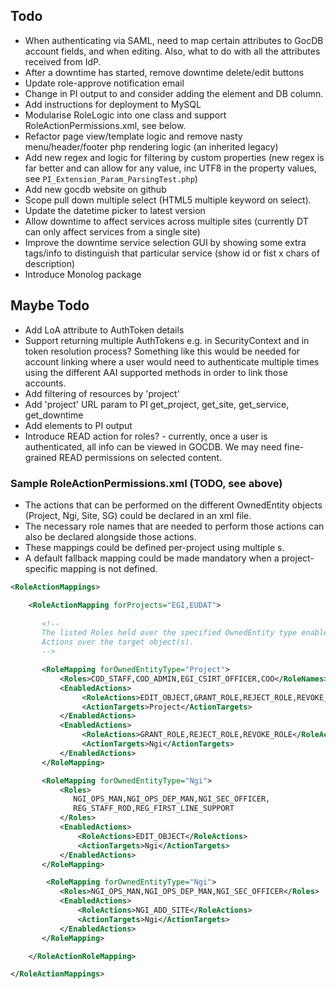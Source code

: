 
## Todo
* When authenticating via SAML, need to map certain attributes to GocDB account
  fields, and when editing. Also, what to do with all the attributes received from IdP. 
* After a downtime has started, remove downtime delete/edit buttons
* Update role-approve notification email 
* Change <CERTDN> in PI output to <PRINCIPAL> and consider adding the 
  <AuthenticationRealm> element and DB column. 
* Add instructions for deployment to MySQL 
* Modularise RoleLogic into one class and support RoleActionPermissions.xml, see below. 
* Refactor page view/template logic and remove nasty menu/header/footer php 
  rendering logic (an inherited legacy) 
* Add new regex and logic for filtering by custom properties (new regex is far
  better and can allow for any value, inc UTF8 in the property values, see 
  `PI_Extension_Param_ParsingTest.php`) 
* Add new gocdb website on github
* Scope pull down multiple select (HTML5 multiple keyword on select).  
* Update the datetime picker to latest version 
* Allow downtime to affect services across multiple sites (currently DT 
  can only affect services from a single site) 
* Improve the downtime service selection GUI by showing some extra tags/info 
  to distinguish that particular service (show id or fist x chars of description)  
* Introduce Monolog package

## Maybe Todo 
* Add LoA attribute to AuthToken details  
* Support returning multiple AuthTokens e.g. in SecurityContext and in 
  token resolution process? Something like this would be needed for account linking
  where a user would need to authenticate multiple times using the different 
  AAI supported methods in order to link those accounts.  
* Add filtering of resources by 'project' 
* Add 'project' URL param to PI get_project, get_site, get_service, get_downtime
* Add <scopes> elements to PI output
* Introduce READ action for roles? - currently, once a user is authenticated, all info can 
  be viewed in GOCDB. We may need fine-grained READ permissions on selected content. 


### Sample RoleActionPermissions.xml (TODO, see above) 

* The actions that can be performed on the different OwnedEntity objects (Project, Ngi, Site, SG)
could be declared in an xml file. 
* The necessary role names that are needed to perform those actions can also be declared
alongside those actions. 
* These mappings could be defined per-project using multiple <RoleActionMapping>s. 
* A default fallback mapping could be made mandatory when a project-specific mapping is not defined. 
 
```xml
<RoleActionMappings>

    <RoleActionMapping forProjects="EGI,EUDAT"> 
 
       <!--
       The listed Roles held over the specified OwnedEntity type enable the 
       Actions over the target object(s). 
       --> 

       <RoleMapping forOwnedEntityType="Project">
           <Roles>COD_STAFF,COD_ADMIN,EGI_CSIRT_OFFICER,COO</RoleNames>  
           <EnabledActions>
                <RoleActions>EDIT_OBJECT,GRANT_ROLE,REJECT_ROLE,REVOKE_ROLE</RoleActions> 
                <ActionTargets>Project</ActionTargets> 
           </EnabledActions>
           <EnabledActions>
                <RoleActions>GRANT_ROLE,REJECT_ROLE,REVOKE_ROLE</RoleActions>
                <ActionTargets>Ngi</ActionTargets>
           </EnabledActions>
       </RoleMapping>

       <RoleMapping forOwnedEntityType="Ngi">
           <Roles>
              NGI_OPS_MAN,NGI_OPS_DEP_MAN,NGI_SEC_OFFICER,
              REG_STAFF_ROD,REG_FIRST_LINE_SUPPORT
           </Roles>
           <EnabledActions>
               <RoleActions>EDIT_OBJECT</RoleActions>
               <ActionTargets>Ngi</ActionTargets>
           </EnabledActions>
       </RoleMapping>

        <RoleMapping forOwnedEntityType="Ngi">
           <Roles>NGI_OPS_MAN,NGI_OPS_DEP_MAN,NGI_SEC_OFFICER</Roles>
           <EnabledActions>
               <RoleActions>NGI_ADD_SITE</RoleActions>
               <ActionTargets>Ngi</ActionTargets>
           </EnabledActions>
       </RoleMapping>

    </RoleActionRoleMapping> 

</RoleActionMappings>
```
